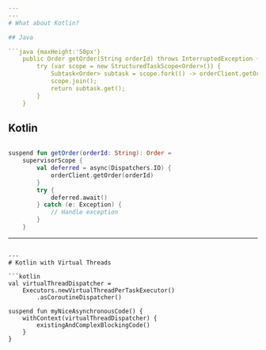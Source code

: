 ```yaml
---
---
# What about Kotlin?

## Java 

```java {maxHeight:'50px'}
    public Order getOrder(String orderId) throws InterruptedException {
        try (var scope = new StructuredTaskScope<Order>()) {
            Subtask<Order> subtask = scope.fork(() -> orderClient.getOrder(orderId));
            scope.join();
            return subtask.get();
        }
    }
```

## Kotlin

```kotlin {maxHeight:'50px'}

suspend fun getOrder(orderId: String): Order =
    supervisorScope {
        val deferred = async(Dispatchers.IO) {
            orderClient.getOrder(orderId)
        }
        try {
            deferred.await()
        } catch (e: Exception) {
            // Handle exception
        }
    }
```

---
```

---
# Kotlin with Virtual Threads

```kotlin
val virtualThreadDispatcher = 
    Executors.newVirtualThreadPerTaskExecutor()
        .asCoroutineDispatcher()

suspend fun myNiceAsynchronousCode() {
    withContext(virtualThreadDispatcher) {
        existingAndComplexBlockingCode()
    }
}
```
